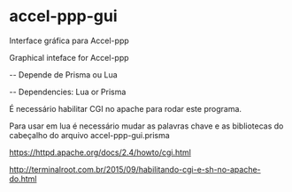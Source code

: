 # accel-ppp-gui

Interface gráfica para Accel-ppp

Graphical inteface for Accel-ppp

-- Depende de Prisma ou Lua

-- Dependencies: Lua or Prisma

É necessário habilitar CGI no apache para rodar este programa.

Para usar em lua é necessário mudar as palavras chave e as bibliotecas do cabeçalho do arquivo accel-ppp-gui.prisma

https://httpd.apache.org/docs/2.4/howto/cgi.html

http://terminalroot.com.br/2015/09/habilitando-cgi-e-sh-no-apache-do.html
